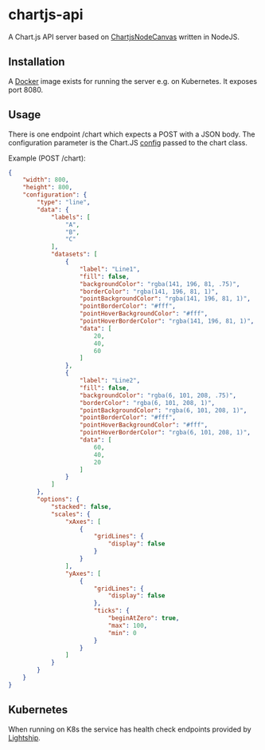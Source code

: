 # chartjs-api

A Chart.js API server based on [ChartjsNodeCanvas](https://github.com/SeanSobey/ChartjsNodeCanvas) written in NodeJS.

## Installation

A [Docker](https://github.com/orgs/sysnor/packages/container/package/chartjs-api) image exists for running the server e.g. on Kubernetes. It exposes port 8080.

## Usage

There is one endpoint /chart which expects a POST with a JSON body. The configuration parameter is the Chart.JS [config](https://www.chartjs.org/docs/latest/getting-started/usage.html) passed to the chart class.

Example (POST /chart):

```json
{
    "width": 800,
    "height": 800,
    "configuration": {
        "type": "line",
        "data": {
            "labels": [
                "A",
                "B",
                "C"
            ],
            "datasets": [
                {
                    "label": "Line1",
                    "fill": false,
                    "backgroundColor": "rgba(141, 196, 81, .75)",
                    "borderColor": "rgba(141, 196, 81, 1)",
                    "pointBackgroundColor": "rgba(141, 196, 81, 1)",
                    "pointBorderColor": "#fff",
                    "pointHoverBackgroundColor": "#fff",
                    "pointHoverBorderColor": "rgba(141, 196, 81, 1)",
                    "data": [
                        20,
                        40,
                        60
                    ]
                },
                {
                    "label": "Line2",
                    "fill": false,
                    "backgroundColor": "rgba(6, 101, 208, .75)",
                    "borderColor": "rgba(6, 101, 208, 1)",
                    "pointBackgroundColor": "rgba(6, 101, 208, 1)",
                    "pointBorderColor": "#fff",
                    "pointHoverBackgroundColor": "#fff",
                    "pointHoverBorderColor": "rgba(6, 101, 208, 1)",
                    "data": [
                        60,
                        40,
                        20
                    ]
                }
            ]
        },
        "options": {
            "stacked": false,
            "scales": {
                "xAxes": [
                    {
                        "gridLines": {
                            "display": false
                        }
                    }
                ],
                "yAxes": [
                    {
                        "gridLines": {
                            "display": false
                        },
                        "ticks": {
                            "beginAtZero": true,
                            "max": 100,
                            "min": 0
                        }
                    }
                ]
            }
        }
    }
}
```

## Kubernetes

When running on K8s the service has health check endpoints provided by [Lightship](https://github.com/gajus/lightship#lightship-usage-kubernetes-container-probe-configuration).
